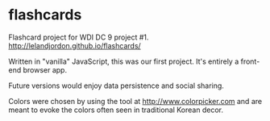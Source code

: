 # flashcards
Flashcard project for WDI DC 9 project #1.
http://lelandjordon.github.io/flashcards/

Written in "vanilla" JavaScript, this was our first project.  It's entirely a front-end browser app.

Future versions would enjoy data persistence and social sharing.

Colors were chosen by using the tool at http://www.colorpicker.com and are meant to evoke the colors often seen in traditional Korean decor.
